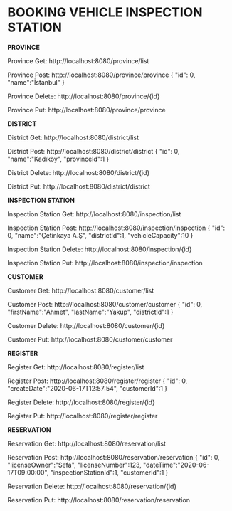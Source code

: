 # BOOKING VEHICLE INSPECTION STATION
**PROVINCE**

Province Get: http://localhost:8080/province/list

Province Post: http://localhost:8080/province/province
{
  "id": 0,
  "name":"İstanbul"
}

Province Delete: http://localhost:8080/province/{id}

Province Put: http://localhost:8080/province/province

**DISTRICT**

District Get: http://localhost:8080/district/list

District Post: http://localhost:8080/district/district
{
  "id": 0,
  "name":"Kadıköy",
  "provinceId":1
}

District Delete: http://localhost:8080/district/{id}

District Put: http://localhost:8080/district/district

**INSPECTION STATION**

Inspection Station Get: http://localhost:8080/inspection/list

Inspection Station Post: http://localhost:8080/inspection/inspection
{
  "id": 0,
  "name":"Çetinkaya A.Ş",
  "districtId":1,
  "vehicleCapacity":10
}

Inspection Station Delete: http://localhost:8080/inspection/{id}

Inspection Station Put: http://localhost:8080/inspection/inspection

**CUSTOMER**

Customer Get: http://localhost:8080/customer/list

Customer Post: http://localhost:8080/customer/customer
{
  "id": 0,
  "firstName":"Ahmet",
  "lastName":"Yakup",
  "districtId":1
}

Customer Delete: http://localhost:8080/customer/{id}

Customer Put: http://localhost:8080/customer/customer

**REGISTER**

Register Get: http://localhost:8080/register/list

Register Post: http://localhost:8080/register/register
{
  "id": 0,
  "createDate":"2020-06-17T12:57:54",
  "customerId":1
}

Register Delete: http://localhost:8080/register/{id}

Register Put: http://localhost:8080/register/register

**RESERVATION**

Reservation Get: http://localhost:8080/reservation/list

Reservation Post: http://localhost:8080/reservation/reservation
{
  "id": 0,
  "licenseOwner":"Sefa",
  "licenseNumber":123,
  "dateTime":"2020-06-17T09:00:00",
  "inspectionStationId":1,
  "customerId":1
}

Reservation Delete: http://localhost:8080/reservation/{id}

Reservation Put: http://localhost:8080/reservation/reservation
